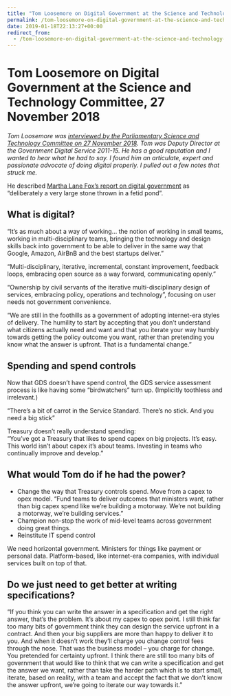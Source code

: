 ```yaml
---
title: "Tom Loosemore on Digital Government at the Science and Technology Committee, 27 November 2018"
permalink: /tom-loosemore-on-digital-government-at-the-science-and-technology-committee-27-november-2018
date: 2019-01-18T22:13:27+00:00
redirect_from:
  - /tom-loosemore-on-digital-government-at-the-science-and-technology-committee-27-november-2018/
---
```


# Tom Loosemore on Digital Government at the Science and Technology Committee, 27 November 2018

*Tom Loosemore was [interviewed by the Parliamentary Science and Technology Committee on 27 November 2018](https://videoplayback.parliamentlive.tv/Player/Index/abfe49d3-f24c-4b93-b8e4-840ff9f03794). Tom was Deputy Director at the Government Digital Service 2011-15. He has a good reputation and I wanted to hear what he had to say. I found him an articulate, expert and passionate advocate of doing digital properly. I pulled out a few notes that struck me.*

He described [Martha Lane Fox’s report on digital government](https://www.gov.uk/government/publications/directgov-2010-and-beyond-revolution-not-evolution-a-report-by-martha-lane-fox) as “deliberately a very large stone thrown in a fetid pond”.

## What is digital?

“It’s as much about a way of working… the notion of working in small teams, working in multi-disciplinary teams, bringing the technology and design skills back into government to be able to deliver in the same way that Google, Amazon, AirBnB and the best startups deliver.”

“Multi-disciplinary, iterative, incremental, constant improvement, feedback loops, embracing open source as a way forward, communicating openly.”

“Ownership by civil servants of the iterative multi-disciplinary design of services, embracing policy, operations and technology”, focusing on user needs not government convenience.

“We are still in the foothills as a government of adopting internet-era styles of delivery. The humility to start by accepting that you don’t understand what citizens actually need and want and that you iterate your way humbly towards getting the policy outcome you want, rather than pretending you know what the answer is upfront. That is a fundamental change.”

## Spending and spend controls

Now that GDS doesn’t have spend control, the GDS service assessment process is like having some “birdwatchers” turn up. (Implicitly toothless and irrelevant.)

“There’s a bit of carrot in the Service Standard. There’s no stick. And you need a big stick”

Treasury doesn’t really understand spending:  
“You’ve got a Treasury that likes to spend capex on big projects. It’s easy. This world isn’t about capex it’s about teams. Investing in teams who continually improve and develop.”

## What would Tom do if he had the power?

- Change the way that Treasury controls spend. Move from a capex to opex model. “Fund teams to deliver outcomes that ministers want, rather than big capex spend like we’re building a motorway. We’re not building a motorway, we’re building services.”
- Champion non-stop the work of mid-level teams across government doing great things.
- Reinstitute IT spend control

We need horizontal government. Ministers for things like payment or personal data. Platform-based, like internet-era companies, with individual services built on top of that.

## Do we just need to get better at writing specifications?

“If you think you can write the answer in a specification and get the right answer, that’s the problem. It’s about my capex to opex point. I still think far too many bits of government think they can design the service upfront in a contract. And then your big suppliers are more than happy to deliver it to you. And when it doesn’t work they’ll charge you change control fees through the nose. That was the business model – you charge for change. You pretended for certainty upfront. I think there are still too many bits of government that would like to think that we can write a specification and get the answer we want, rather than take the harder path which is to start small, iterate, based on reality, with a team and accept the fact that we don’t know the answer upfront, we’re going to iterate our way towards it.”